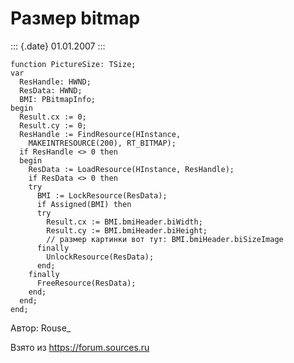 Размер bitmap
=============

::: {.date}
01.01.2007
:::

    function PictureSize: TSize;
    var
      ResHandle: HWND;
      ResData: HWND;
      BMI: PBitmapInfo;
    begin
      Result.cx := 0;
      Result.cy := 0;
      ResHandle := FindResource(HInstance,
        MAKEINTRESOURCE(200), RT_BITMAP);
      if ResHandle <> 0 then
      begin
        ResData := LoadResource(HInstance, ResHandle);
        if ResData <> 0 then
        try
          BMI := LockResource(ResData);
          if Assigned(BMI) then
          try
            Result.cx := BMI.bmiHeader.biWidth;
            Result.cy := BMI.bmiHeader.biHeight;
            // размер картинки вот тут: BMI.bmiHeader.biSizeImage
          finally
            UnlockResource(ResData);
          end;
        finally
          FreeResource(ResData);
        end;
      end;
    end;

Автор: Rouse\_

Взято из <https://forum.sources.ru>
